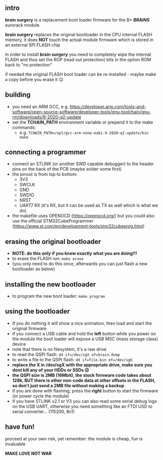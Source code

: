 ## intro

**brain surgery** is a replacement boot loader firmware for the B* ***BRAINS*** eurorack module.

**brain surgery** replaces the original bootloader in the CPU internal FLASH memory, it does **NOT** touch the actual module firmware which is stored in an external SPI FLASH chip

in order to install **brain surgery** you need to completely wipe the internal FLASH and thus set the ROP (read out protection) bits in the option ROM back to "no protection"

if needed the original FLASH boot loader can be re-installed - maybe make a copy before you erase it :wink:

## **building**

- you need an ARM GCC, e.g. https://developer.arm.com/tools-and-software/open-source-software/developer-tools/gnu-toolchain/gnu-rm/downloads/9-2020-q2-update
- set the **TCHAIN_PATH** environment variable or prepend it to the make commands:
  - e.g. ```TCHAIN_PATH=/opt/gcc-arm-none-eabi-9-2020-q2-update/bin make```

## **connecting a programmer**
- connect an STLINK (or another SWD capable debugger) to the header pins on the back of the PCB (maybe solder some first)
- the pinout is from top to bottom:
  - 3V3
  - SWCLK
  - GND
  - SWDIO
  - NRST
  - UART7 RX (it's RX, but it can be used as TX as well which is what we do) 
- the makefile uses OPENOCD (https://openocd.org/) but you could also use the official STM32CubeProgrammer (https://www.st.com/en/development-tools/stm32cubeprog.html)

## **erasing the original bootloader**
- **NOTE: do this only if you know exactly what you are doing!!!**
- to erase the FLASH run: ```make erase```
- (you only need to do this once, afterwards you can just flash a new bootloader as below)

## **installing the new bootloader**
- to program the new boot loader: ```make program```

## **using the bootloader**
- if you do nothing it will show a nice animation, then load and start the original firmware
- if you connect a USB cable and hold the **left** button while you power on the module the boot loader will expose a USB MSC (mass storage class) device
- note that there is no filesystem, it's a raw drive
- to read the QSPI flash: ```dd if=/dev/sgX of=brain.dump```
- to write a file to the QSPI flash: ```dd if=file.bin of=/dev/sgX```
- **replace the X in /dev/sgX with the appropriate drive, make sure you dont kill any of your HDDs or SSDs :wink:**
- **the QSPI size is 2MB (16Mbit), the stock firmware code takes about 128k, BUT there is other non-code data at other offsets in the FLASH, so don't just send a 2MB file without making a backup**
- if you are done with flashing, press the **right** button to start the firmware (or power cycle the module)
- if you have STLINK v2.1 or V3 you can also read some serial debug logs on the USB UART, otherwise you need something like an FTDI USD to serial converter... (115200, 8n1)

## **have fun!**

proceed at your own risk, yet remember: the module is cheap, fun is invaluable

**MAKE LOVE NOT WAR**

